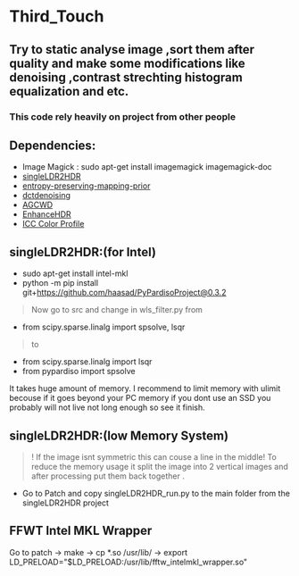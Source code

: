 # Third_Touch

## Try to static analyse image ,sort them after quality and make some modifications like denoising ,contrast strechting histogram equalization and etc.

### This code rely heavily on project from other people 
## Dependencies:

* Image Magick : sudo apt-get install imagemagick imagemagick-doc 
* [singleLDR2HDR](https://github.com/ray075hl/singleLDR2HDR)
* [entropy-preserving-mapping-prior](https://github.com/bigmms/entropy-preserving-mapping-prior)
* [dctdenoising](https://github.com/gfacciol/DCTdenoising)
* [AGCWD](https://github.com/qyou/AGCWD)
* [EnhanceHDR](https://github.com/tuvovan/EnhanceHDR)
* [ICC Color Profile](https://www.color.org/index.xalter)

 
## singleLDR2HDR:(for Intel)
* sudo apt-get install intel-mkl
* python -m pip install git+https://github.com/haasad/PyPardisoProject@0.3.2
> Now go to src and change in wls_filter.py from
* from scipy.sparse.linalg import spsolve, lsqr
> to 
* from scipy.sparse.linalg import lsqr
* from pypardiso import spsolve

It takes huge amount of memory. I recommend to limit memory with ulimit becouse if it goes beyond your PC memory if you dont use an SSD you probably will
not live not long enough so see it finish.

## singleLDR2HDR:(low Memory System)
> ! If the image isnt symmetric this can couse a line in the middle! To reduce the memory usage it split the image into 2 vertical images and after processing put them back together .
* Go to Patch and copy singleLDR2HDR_run.py to the main folder from the singleLDR2HDR project

## FFWT Intel MKL Wrapper
Go to patch -> make -> cp *.so /usr/lib/ -> export LD_PRELOAD="$LD_PRELOAD:/usr/lib/fftw_intelmkl_wrapper.so"
